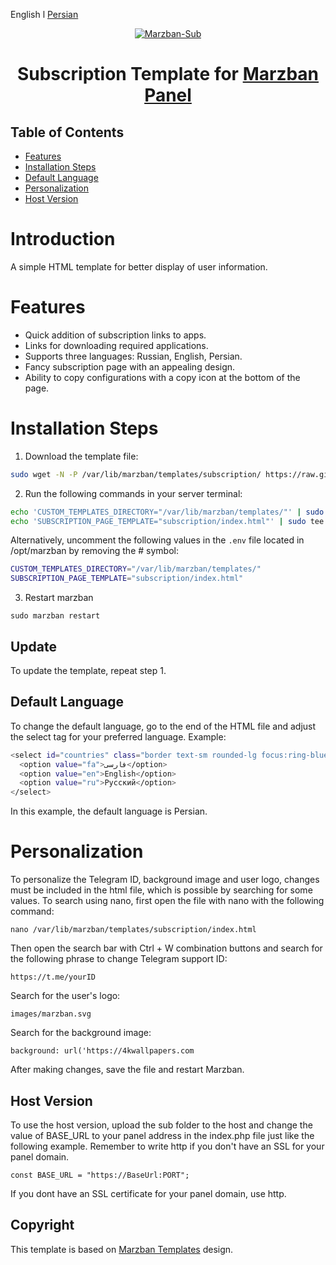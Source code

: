 English l [Persian](/persianREADME.md)
<p align="center">
  <a href="https://github.com/hayousef68/marzban-sub" target="_blank" rel="noopener noreferrer">
    <img src="https://raw.githubusercontent.com/hayousef68/marzban-sub/main/PreviewTemplate.png" title="Marzban-Sub"/>
  </a>
</p>
<h1 align="center">Subscription Template for <a href="https://github.com/Gozargah/Marzban">Marzban Panel</a></h1>

## Table of Contents
- [Features](#features)
- [Installation Steps](#installation-steps)
- [Default Language](#default-language)
- [Personalization](#personalization)
- [Host Version](#host-version)

# Introduction
A simple HTML template for better display of user information.

# Features
- Quick addition of subscription links to apps.
- Links for downloading required applications.
- Supports three languages: Russian, English, Persian.
- Fancy subscription page with an appealing design.
- Ability to copy configurations with a copy icon at the bottom of the page.

# Installation Steps
1. Download the template file:
```sh
sudo wget -N -P /var/lib/marzban/templates/subscription/ https://raw.githubusercontent.com/hayousef68/marzban-sub/main/index.html
```

2.	Run the following commands in your server terminal:

```sh
echo 'CUSTOM_TEMPLATES_DIRECTORY="/var/lib/marzban/templates/"' | sudo tee -a /opt/marzban/.env
echo 'SUBSCRIPTION_PAGE_TEMPLATE="subscription/index.html"' | sudo tee -a /opt/marzban/.env
```

Alternatively, uncomment the following values in the `.env` file located in /opt/marzban by removing the # symbol:

```sh
CUSTOM_TEMPLATES_DIRECTORY="/var/lib/marzban/templates/"
SUBSCRIPTION_PAGE_TEMPLATE="subscription/index.html"
```

3. Restart marzban
```
sudo marzban restart
```

## Update
To update the template, repeat step 1.

## Default Language
To change the default language, go to the end of the HTML file and adjust the select tag for your preferred language. Example:

```sh
<select id="countries" class="border text-sm rounded-lg focus:ring-blue-500 focus:border-blue-500 block w-full p-2.5 bg-gray-700 border-gray-600 placeholder-gray-400 text-white">
  <option value="fa">فارسی</option>
  <option value="en">English</option>
  <option value="ru">Русский</option>
</select>
```

In this example, the default language is Persian.

# Personalization
To personalize the Telegram ID, background image and user logo, changes must be included in the html file, which is possible by searching for some values.
To search using nano, first open the file with nano with the following command:
```
nano /var/lib/marzban/templates/subscription/index.html
```
Then open the search bar with Ctrl + W combination buttons and search for the following phrase to change Telegram support ID:
```
https://t.me/yourID
```
Search for the user's logo:
```
images/marzban.svg
```
Search for the background image:
```
background: url('https://4kwallpapers.com
```
After making changes, save the file and restart Marzban.

## Host Version
To use the host version, upload the sub folder to the host and change the value of BASE_URL to your panel address in the index.php file just like the following example. Remember to write http if you don't have an SSL for your panel domain.
```
const BASE_URL = "https://BaseUrl:PORT";
```
If you dont have an SSL certificate for your panel domain, use http.

## Copyright
This template is based on <a href="https://github.com/Gozargah/Marzban">Marzban Templates<a> design.
